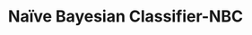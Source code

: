 ---
title: "Naïve Bayesian Classifier-NBC"

categories: ['']

tags: ['Naïve', 'Bayesian', 'Classifier', 'NBC']

arabic: ['مصنف بايز المبسط']

publishers: ['المعالجة اﻵلية للنصوص العربية']

types: "word"

slug: ""
---